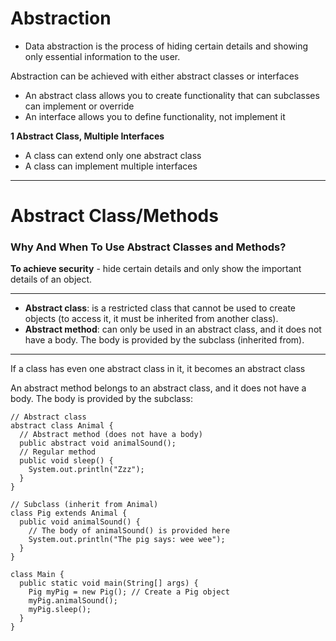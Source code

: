 # Abstraction

-  Data abstraction is the process of hiding certain details and showing only essential information to the user.

Abstraction can be achieved with either abstract classes or interfaces

-  An abstract class allows you to create functionality that can subclasses can implement or override
-  An interface allows you to define functionality, not implement it

**1 Abstract Class, Multiple Interfaces**
-  A class can extend only one abstract class
-  A class can implement multiple interfaces


--------------------

# Abstract Class/Methods

### Why And When To Use Abstract Classes and Methods?

**To achieve security** - hide certain details and only show the important details of an object.

---------------------

-  **Abstract class**: is a restricted class that cannot be used to create objects (to access it, it must be inherited from another class).
-  **Abstract method**: can only be used in an abstract class, and it does not have a body. The body is provided by the subclass (inherited from).

---------------------

If a class has even one abstract class in it, it becomes an abstract class

An abstract method belongs to an abstract class, and it does not have a body. The body is provided by the subclass:

```
// Abstract class
abstract class Animal {
  // Abstract method (does not have a body)
  public abstract void animalSound();
  // Regular method
  public void sleep() {
    System.out.println("Zzz");
  }
}

// Subclass (inherit from Animal)
class Pig extends Animal {
  public void animalSound() {
    // The body of animalSound() is provided here
    System.out.println("The pig says: wee wee");
  }
}

class Main {
  public static void main(String[] args) {
    Pig myPig = new Pig(); // Create a Pig object
    myPig.animalSound();
    myPig.sleep();
  }
}
```
